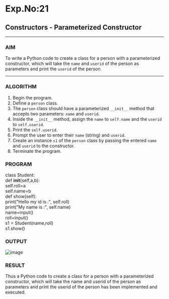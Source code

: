 # Exp.No:21  
## Constructors - Parameterized Constructor

---

### AIM  
To write a Python code to create a class for a person with a parameterized constructor, which will take the `name` and `userid` of the person as parameters and print the `userid` of the person.

---

### ALGORITHM

1. Begin the program.  
2. Define a `person` class.  
3. The `person` class should have a parameterized `__init__` method that accepts two parameters: `name` and `userid`.  
4. Inside the `__init__` method, assign the `name` to `self.name` and the `userid` to `self.userid`.  
5. Print the `self.userid`.  
6. Prompt the user to enter their `name` (string) and `userid`.  
7. Create an instance `s1` of the `person` class by passing the entered `name` and `userid` to the constructor.  
8. Terminate the program.

### PROGRAM
class Student:  <br>
    def __init__(self,a,b):  <br>
        self.roll=a   <br>
        self.name=b   <br>
    def show(self):  <br>
        print("Hello my id is :", self.roll)  <br>
        print("My name is :", self.name)  <br>
name=input()  <br>
roll=input()  <br>
s1 = Student(name,roll)  <br>
s1.show()

### OUTPUT

![image](https://github.com/user-attachments/assets/23870bbc-1380-47c8-90b9-950ad285fb77)


### RESULT
Thus a Python code to create a class for a person with a parameterized constructor, which will take the name and userid of the person as parameters and print the userid of the person has been implemented and executed.
